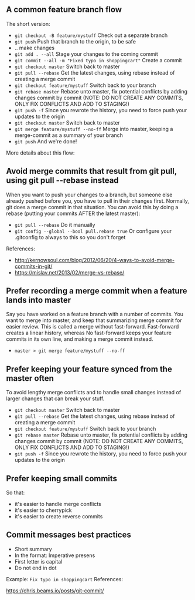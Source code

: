 ## A common feature branch flow

The short version:

* `git checkout -B feature/mystuff` Check out a separate branch
* `git push` Push that branch to the origin, to be safe
* .. make changes 
* `git add . --all` Stage your changes to the coming commit
* `git commit --all -m "Fixed typo in shoppingcart"` Create a commit
* `git checkout master` Switch back to master
* `git pull --rebase` Get the latest changes, using rebase instead of creating a merge commit
* `git checkout feature/mystuff` Switch back to your branch
* `git rebase master` Rebase unto master, fix potential conflicts by adding changes commit by commit (NOTE: DO NOT CREATE ANY COMMITS, ONLY FIX CONFLICTS AND ADD TO STAGING!)
* `git push -f` Since you rewrote the history, you need to force push your updates to the origin
* `git checkout master` Switch back to master
* `git merge feature/mystuff --no-ff` Merge into master, keeping a merge-commit as a summary of your branch
* `git push` And we're done!

More details about this flow:

## Avoid merge commits that result from git pull, using git pull --rebase instead

When you want to push your changes to a branch, but someone else already pushed before you, you have to pull in their changes first. Normally, git does a merge commit in that situation.
You can avoid this by doing a rebase (putting your commits AFTER the latest master):

* `git pull --rebase` Do it manually
* `git config --global --bool pull.rebase true` Or configure your .gitconfig to always to this so you don't forget

References:

* http://kernowsoul.com/blog/2012/06/20/4-ways-to-avoid-merge-commits-in-git/
* https://mislav.net/2013/02/merge-vs-rebase/

## Prefer recording a merge commit when a feature lands into master

Say you have worked on a feature branch with a number of commits. You want to merge into master, and keep that summarizing merge commit for easier review.
This is called a merge without fast-forward. Fast-forward creates a linear history, whereas No fast-forward keeps your feature commits in its own line, and making a merge commit instead.

* `master > git merge feature/mystuff --no-ff`

## Prefer keeping your feature synced from the master often

To avoid lengthy merge conflicts and to handle small changes instead of larger changes that can break your stuff.

* `git checkout master` Switch back to master
* `git pull --rebase` Get the latest changes, using rebase instead of creating a merge commit
* `git checkout feature/mystuff` Switch back to your branch
* `git rebase master` Rebase unto master, fix potential conflicts by adding changes commit by commit (NOTE: DO NOT CREATE ANY COMMITS, ONLY FIX CONFLICTS AND ADD TO STAGING!)
* `git push -f` Since you rewrote the history, you need to force push your updates to the origin

## Prefer keeping small commits

So that: 
* it's easier to handle merge conflicts
* it's easier to cherrypick
* it's easier to create reverse commits

## Commit messages best practices

* Short summary
* In the format: Imperative presens
* First letter is capital
* Do not end in dot

Example: `Fix typo in shoppingcart`
References:

https://chris.beams.io/posts/git-commit/